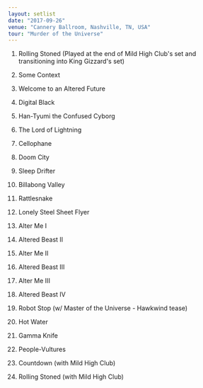 ```yaml
---
layout: setlist
date: "2017-09-26"
venue: "Cannery Ballroom, Nashville, TN, USA"
tour: "Murder of the Universe"
---
```



 1. Rolling Stoned
    (Played at the end of Mild High Club's set and transitioning into
    King Gizzard's set)

 2. Some Context

 3. Welcome to an Altered Future

 4. Digital Black

 5. Han-Tyumi the Confused Cyborg

 6. The Lord of Lightning

 7. Cellophane

 8. Doom City

 9. Sleep Drifter

10. Billabong Valley

11. Rattlesnake

12. Lonely Steel Sheet Flyer

13. Alter Me I

14. Altered Beast II

15. Alter Me II

16. Altered Beast III

17. Alter Me III

18. Altered Beast IV

19. Robot Stop
    (w/ Master of the Universe - Hawkwind tease)

20. Hot Water

21. Gamma Knife

22. People-Vultures

23. Countdown
    (with Mild High Club)

24. Rolling Stoned
    (with Mild High Club)



